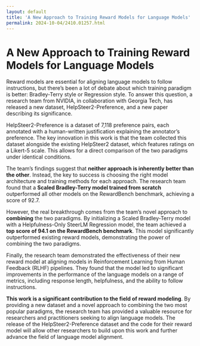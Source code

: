 ```yaml
---
layout: default
title: 'A New Approach to Training Reward Models for Language Models'
permalink: 2024-10-04/2410.01257.html
---
```

# A New Approach to Training Reward Models for Language Models

Reward models are essential for aligning language models to follow instructions, but there’s been a lot of debate about which training paradigm is better: Bradley-Terry style or Regression style. To answer this question, a research team from NVIDIA, in collaboration with Georgia Tech, has released a new dataset, HelpSteer2-Preference, and a new paper describing its significance.  

HelpSteer2-Preference is a dataset of 7,118 preference pairs, each annotated with a human-written justification explaining the annotator’s preference. The key innovation in this work is that the team collected this dataset alongside the existing HelpSteer2 dataset, which features ratings on a Likert-5 scale. This allows for a direct comparison of the two paradigms under identical conditions.

The team’s findings suggest that **neither approach is inherently better than the other**.  Instead, the key to success is choosing the right model architecture and training methods for each approach. The research team found that a **Scaled Bradley-Terry model trained from scratch** outperformed all other models on the RewardBench benchmark, achieving a score of 92.7.

However, the real breakthrough comes from the team’s novel approach to **combining** the two paradigms. By initializing a Scaled Bradley-Terry model with a Helpfulness-Only SteerLM Regression model, the team achieved a **top score of 94.1 on the RewardBench benchmark**. This model significantly outperformed existing reward models, demonstrating the power of combining the two paradigms.

Finally, the research team demonstrated the effectiveness of their new reward model at aligning models in Reinforcement Learning from Human Feedback (RLHF) pipelines. They found that the model led to significant improvements in the performance of the language models on a range of metrics, including response length, helpfulness, and the ability to follow instructions. 

**This work is a significant contribution to the field of reward modeling**. By providing a new dataset and a novel approach to combining the two most popular paradigms, the research team has provided a valuable resource for researchers and practitioners seeking to align language models.  The release of the HelpSteer2-Preference dataset and the code for their reward model will allow other researchers to build upon this work and further advance the field of language model alignment.